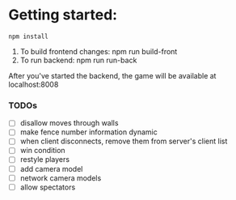 # Getting started:
    npm install

1. To build frontend changes: npm run build-front
1. To run backend: npm run run-back

After you've started the backend, the game will be available at localhost:8008

### TODOs
- [ ] disallow moves through walls
- [ ] make fence number information dynamic
- [ ] when client disconnects, remove them from server's client list
- [ ] win condition
- [ ] restyle players
- [ ] add camera model
- [ ] network camera models
- [ ] allow spectators